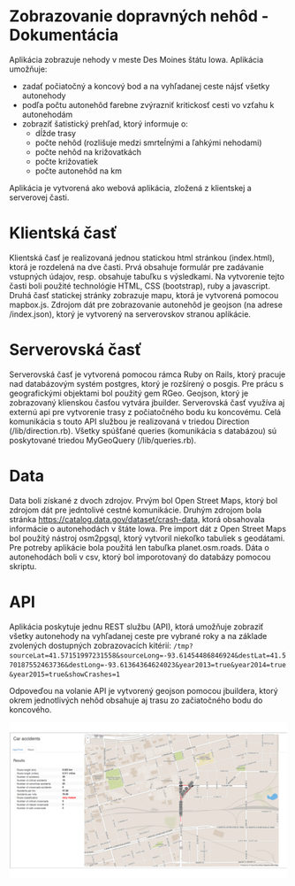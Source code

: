  # Zobrazovanie dopravných nehôd - Dokumentácia
 
 Aplikácia zobrazuje nehody v meste Des Moines štátu Iowa. Aplikácia umožňuje:
 - zadať počiatočný a koncový bod a na vyhľadanej ceste nájsť všetky autonehody
 - podľa počtu autonehôd farebne zvýrazniť kritickosť cesti vo vzťahu k autonehodám
 - zobraziť šatistický prehľad, ktorý informuje o:
    - dĺžde trasy
    - počte nehôd (rozlišuje medzi smrteĺnými a ľahkými nehodami)
    - počte nehôd na križovatkách
    - počte križovatiek
    - počte autonehôd na km
    
Aplikácia je vytvorená ako webová aplikácia, zložená z klientskej a serverovej časti. 

# Klientská časť
Klientská časť je realizovaná jednou statickou html stránkou (index.html), ktorá je rozdelená na dve časti. Prvá obsahuje formulár pre zadávanie vstupných údajov, resp. obsahuje tabuľku s výsledkami. Na vytvorenie tejto časti boli použité technológie HTML, CSS (bootstrap), ruby a javascript. 
Druhá časť statickej stránky zobrazuje mapu, ktorá je vytvorená pomocou mapbox.js. Zdrojom dát pre zobrazovanie autonehôd je geojson (na adrese /index.json), ktorý je vytvorený na serverovskov stranou aplikácie. 

# Serverovská časť
Serverovská časť je vytvorená pomocou rámca Ruby on Rails, ktorý pracuje nad databázovým systém postgres, ktorý je rozšírený o posgis. Pre prácu s geografickými objektami bol použitý gem RGeo. Geojson, ktorý je zobrazovaný klienskou časťou vytvára jbuilder. Serverovská časť využíva aj externú api pre vytvorenie trasy z počiatočného bodu ku koncovému. Celá komunikácia s touto API službou je realizovaná v triedou Direction (/lib/direction.rb). Všetky spúšťané queries (komunikácia s databázou) sú poskytované triedou MyGeoQuery (/lib/queries.rb). 

# Data
Data boli získané z dvoch zdrojov. Prvým bol Open Street Maps, ktorý bol zdrojom dát pre jedntolivé cestné komunikácie. Druhým zdrojom bola stránka https://catalog.data.gov/dataset/crash-data, ktorá obsahovala informácie o autonehodách v štáte Iowa. Pre import dát z Open Street Maps bol použítý nástroj osm2pgsql, ktorý vytvoril niekoľko tabuliek s geodátami. Pre potreby aplikácie bola použitá len tabuľka planet.osm.roads. Dáta o autonehodách boli v csv, ktorý bol imporotovaný do databázy pomocou skriptu. 

# API
Aplikácia poskytuje jednu REST službu (API), ktorá umožňuje zobraziť všetky autonehody na vyhľadanej ceste pre vybrané roky a na základe zvolených dostupných zobrazovacích kitérií:
`/tmp?sourceLat=41.57151997231558&sourceLong=-93.61454486846924&destLat=41.570187552463736&destLong=-93.61364364624023&year2013=true&year2014=true&year2015=true&showCrashes=1`

Odpoveďou na volanie API je vytvorený geojson pomocou jbuildera, ktorý okrem jednotlivých nehôd obsahuje aj trasu zo začiatočného bodu do koncového.


![Screenshot](screenshot.png)



